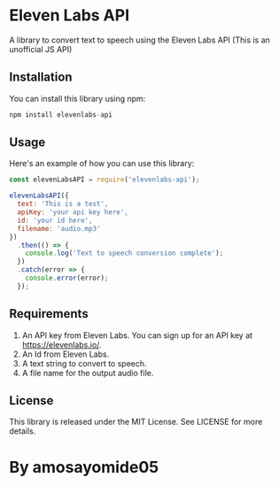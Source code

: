 # Eleven Labs API

A library to convert text to speech using the Eleven Labs API (This is an unofficial JS API)

## Installation

You can install this library using npm:

```js 
npm install elevenlabs-api
```


## Usage

Here's an example of how you can use this library:

```javascript
const elevenLabsAPI = require('elevenlabs-api');

elevenLabsAPI({
  text: 'This is a test',
  apiKey: 'your api key here',
  id: 'your id here',
  filename: 'audio.mp3'
})
  .then(() => {
    console.log('Text to speech conversion complete');
  })
  .catch(error => {
    console.error(error);
  });
```

## Requirements
1. An API key from Eleven Labs. You can sign up for an API key at https://elevenlabs.io/.
2. An Id from Eleven Labs.
3. A text string to convert to speech.
4. A file name for the output audio file.

## License
This library is released under the MIT License. See LICENSE for more details.

# By amosayomide05 
